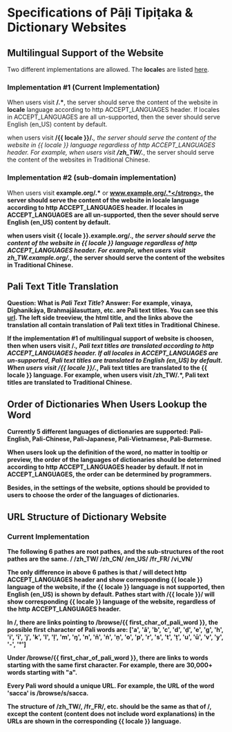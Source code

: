 # Specifications of Pāḷi Tipiṭaka & Dictionary Websites

## Multilingual Support of the Website

Two different implementations are allowed. The <strong>locale</strong>s are listed [here](http://www.roseindia.net/tutorials/I18N/locales-list.shtml).

### Implementation #1 (Current Implementation)

When users visit <strong>/.*</strong>, the server should serve the content of the website in <strong>locale</strong> language according to http ACCEPT_LANGUAGES header. If locales in ACCEPT_LANGUAGES are all un-supported, then the sever should serve English (en_US) content by default.

when users visit <strong>/{{ locale }}/.*</strong>, the server should serve the content of the website in {{ locale }} language regardless of http ACCEPT_LANGUAGES header. For example, when users visit <strong>/zh_TW/.*</strong>, the server should serve the content of the websites in Traditional Chinese.

### Implementation #2 (sub-domain implementation)

When users visit <strong>example.org/.*</strong> or <strong>www.example.org/.*</strong>, the server should serve the content of the website in <strong>locale</strong> language according to http ACCEPT_LANGUAGES header. If locales in ACCEPT_LANGUAGES are all un-supported, then the sever should serve English (en_US) content by default.

when users visit <strong>{{ locale }}.example.org/.*</strong>, the server should serve the content of the website in {{ locale }} language regardless of http ACCEPT_LANGUAGES header. For example, when users visit <strong>zh_TW.example.org/.*</strong>, the server should serve the content of the websites in Traditional Chinese.

## Pali Text Title Translation

Question: What is <em>Pali Text Title</em>?
Answer: For example, <strong>vinaya</strong>, <strong>Dīghanikāya</strong>, <strong>Brahmajālasuttaṃ</strong>, etc. are Pali text titles. You can see this [url](http://epalitipitaka.appspot.com/zh_TW/canon/sutta/khuddaka/khuddakap%C4%81%E1%B9%ADha/sara%E1%B9%87attaya%E1%B9%83). The left side treeview, the html title, and the links above the translation all contain translation of Pali text titles in Traditional Chinese.

If the implementation #1 of multilingual support of website is choosen, then when users visit <strong>/.*</strong>, Pali text titles are translated according to http ACCEPT_LANGUAGES header. If all locales in ACCEPT_LANGUAGES are un-supported, Pali text titles are translated to English (en_US) by default.
When users visit <strong>/{{ locale }}/.*</strong>, Pali text titles are translated to the {{ locale }} language. For example, when users visit <strong>/zh_TW/.*</strong>, Pali text titles are translated to Traditional Chinese.

## Order of Dictionaries When Users Lookup the Word

Currently 5 different languages of dictionaries are supported: Pali-English, Pali-Chinese, Pali-Japanese, Pali-Vietnamese, Pali-Burmese.

When users look up the definition of the word, no matter in tooltip or preview, the order of the languages of dictionaries should be determined according to http ACCEPT_LANGUAGES header by default. If not in ACCEPT_LANGUAGES, the order can be determined by programmers.

Besides, in the settings of the website, options should be provided to users to choose the order of the languages of dictionaries.

## URL Structure of Dictionary Website

### Current Implementation

The following 6 pathes are root pathes, and the sub-structures of the root pathes are the same.
<strong>/</strong>
<strong>/zh_TW/</strong>
<strong>/zh_CN/</strong>
<strong>/en_US/</strong>
<strong>/fr_FR/</strong>
<strong>/vi_VN/</strong>

The only difference in above 6 pathes is that <strong>/</strong> will detect http ACCEPT_LANGUAGES header and show corresponding {{ locale }} language of the website, if the {{ locale }} language is not supported, then English (en_US) is shown by default. Pathes start with <strong>/{{ locale }}/</strong> will show corresponding {{ locale }} language of the website, regardless of the http ACCEPT_LANGUAGES header.

In <strong>/</strong>, there are links pointing to <strong>/browse/{{ first_char_of_pali_word }}</strong>, the possible first character of Pali words are:
['a', 'ā', 'b', 'c', 'd', 'ḍ', 'e', 'g', 'h', 'i', 'ī', 'j', 'k', 'l', 'ḷ', 'm', 'ŋ', 'n', 'ñ', 'ṅ', 'ṇ', 'o', 'p', 'r', 's', 't', 'ṭ', 'u', 'ū', 'v', 'y', '-', '°']

Under <strong>/browse/{{ first_char_of_pali_word }}</strong>, there are links to words starting with the same first character. For example, there are 30,000+ words starting with "a".

Every Pali word should a unique URL. For example, the URL of the word 'sacca' is <strong>/browse/s/sacca</strong>.

The structure of <strong>/zh_TW/</strong>, <strong>/fr_FR/</strong>, etc. should be the same as that of <strong>/</strong>, except the content (content does not include word explanations) in the URLs are shown in the corresponding {{ locale }} language.

